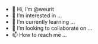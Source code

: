 - 👋 Hi, I’m @weurit
- 👀 I’m interested in ...
- 🌱 I’m currently learning ...
- 💞️ I’m looking to collaborate on ...
- 📫 How to reach me ...

<!---
weurit/weurit is a ✨ special ✨ repository because its `README.md` (this file) appears on your GitHub profile.
You can click the Preview link to take a look at your changes.
--->
